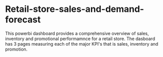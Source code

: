 # Retail-store-sales-and-demand-forecast

This powerbi dashboard provides a comprehensive overview of sales, inventory and promotional performamnce for a retail store.
The dasboard  has 3 pages measuring each of the major KPI's that is sales, inventory and promotion. 




